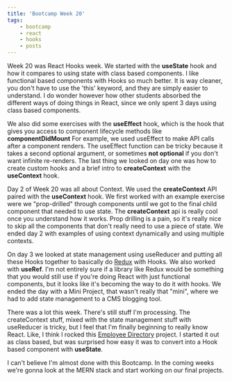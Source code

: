 ```yaml
---
title: 'Bootcamp Week 20'
tags: 
    - bootcamp
    - react
    - hooks
    - posts
---
```


Week 20 was React Hooks week. We started with the **useState** hook and 
how it compares to using state with class based components. I like 
functional based components with Hooks so much better. It is way cleaner, 
you don't have to use the 'this' keyword, and they are simply easier to understand. 
I do wonder however how other students absorbed the different ways of doing things in 
React, since we only spent 3 days using class based components. 

We also did some exercises with the **useEffect** hook, which is the hook
that gives you access to component lifecycle methods like **componentDidMount** 
For example, we used useEffect to make API calls after a component renders.
The useEffect function can be tricky because it takes a second optional argument, 
or sometimes **not optional** if you don't want infinite re-renders. 
The last thing we looked on day one was how to create custom hooks and a brief intro to **createContext** with 
the **useContext** hook.

Day 2 of Week 20 was all about Context. We used the **createContext** API 
paired with the **useContext** hook. We first worked with an example
exercise were we "prop-drilled" through components until we got to the final child
component that needed to use state. The **createContext** api is really cool
once you understand how it works. Prop drilling is a pain, so it's really
nice to skip all the components that don't really need to use a piece of
state. We ended day 2 with examples of using context dynamically and using
multiple contexts. 

On day 3 we looked at state management using useReducer and putting all 
these Hooks together to basically do [Redux](https://redux.js.org/) 
with Hooks. We also worked with **useRef**. I'm not entirely sure if a library 
like Redux would be something that you would still use if you're doing React with 
just functional components, but it looks like it's becoming the way to do it with hooks.
We ended the day with a Mini Project, that wasn't really that "mini", where
we had to add state management to a CMS blogging tool.

There was a lot this week. There's still stuff I'm processing. The createContext 
stuff, mixed with the state management stuff with useReducer is tricky, but I feel 
that I'm finally beginning to really know React. Like, I think I rocked
this [Employee Directory](https://yarocruz.github.io/react-employee-directory/) 
project. I started it out as class based, but was surprised how easy
it was to convert into a Hook based component with **useState**.

I can't believe I'm almost done with this Bootcamp. In the coming weeks we're
gonna look at the MERN stack and start working on our final projects.



